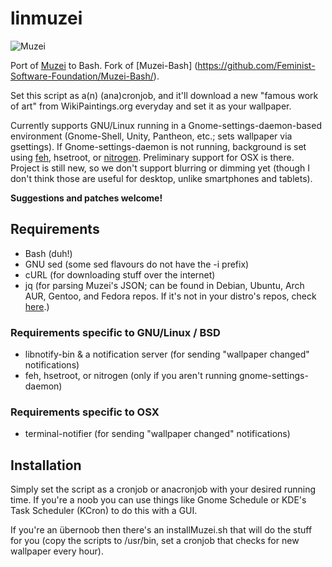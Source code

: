 # linmuzei

  ![Muzei](http://i.imgur.com/vEFoIpw.png)

Port of [Muzei](https://github.com/romannurik/muzei/) to Bash.
Fork of [Muzei-Bash] (https://github.com/Feminist-Software-Foundation/Muzei-Bash/).

Set this script as a(n) (ana)cronjob, and it'll download a new "famous work of art" from WikiPaintings.org everyday and set it as your wallpaper.

Currently supports GNU/Linux running in a Gnome-settings-daemon-based environment (Gnome-Shell, Unity, Pantheon, etc.; sets wallpaper via gsettings).  If Gnome-settings-daemon is not running, background is set using [feh](http://feh.finalrewind.org/), hsetroot, or [nitrogen](http://projects.l3ib.org/nitrogen/).  Preliminary support for OSX is there.  Project is still new, so we don't support blurring or dimming yet (though I don't think those are useful for desktop, unlike smartphones and tablets).

**Suggestions and patches welcome!**

## Requirements

* Bash (duh!)
* GNU sed (some sed flavours do not have the -i prefix)
* cURL (for downloading stuff over the internet)
* jq (for parsing Muzei's JSON; can be found in Debian, Ubuntu, Arch AUR, Gentoo, and Fedora repos.  If it's not in your distro's repos, check [here](http://stedolan.github.io/jq/download/).)

### Requirements specific to GNU/Linux / BSD

* libnotify-bin & a notification server (for sending "wallpaper changed" notifications)
* feh, hsetroot, or nitrogen (only if you aren't running gnome-settings-daemon)

### Requirements specific to OSX

* terminal-notifier (for sending "wallpaper changed" notifications)

## Installation

Simply set the script as a cronjob or anacronjob with your desired running time.  If you're a noob you can use things like Gnome Schedule or KDE's Task Scheduler (KCron) to do this with a GUI.

If you're an übernoob then there's an installMuzei.sh that will do the stuff for you (copy the scripts to /usr/bin, set a cronjob that checks for new wallpaper every hour).
